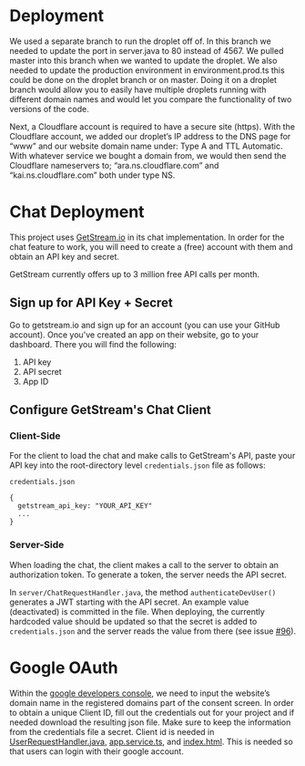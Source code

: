 # Deployment
We used a separate branch to run the droplet off of. In this branch we needed to update the port in server.java to 80 instead of 4567.
We pulled master into this branch when we wanted to update the droplet. We also needed to update the production environment in environment.prod.ts this could be done on the droplet branch or on master.
Doing it on a droplet branch would allow you to easily have multiple droplets running with different domain names and would let you compare the functionality of two versions of the code.

Next, a Cloudflare account is required to have a secure site (https). 
With the Cloudflare account, we added our droplet’s IP address to the DNS page for “www” and our website domain name under: Type A and TTL Automatic. 
With whatever service we bought a domain from, we would then send the Cloudflare nameservers to; “ara.ns.cloudflare.com” and “kai.ns.cloudflare.com” both under type NS.
  

# Chat Deployment

This project uses [GetStream.io](https://getstream.io/) in its chat implementation. In order for the chat feature to work, you will need to create a (free) account with them and obtain an API key and secret.

GetStream currently offers up to 3 million free API calls per month.

## Sign up for API Key + Secret

Go to getstream.io and sign up for an account (you can use your GitHub account). Once you've created an app on their website, go to your dashboard. There you will find the following:
1. API key
2. API secret
3. App ID

## Configure GetStream's Chat Client

### Client-Side

For the client to load the chat and make calls to GetStream's API, paste your API key into the root-directory level `credentials.json` file as follows:

```
credentials.json

{
  getstream_api_key: "YOUR_API_KEY"
  ...
}
```

### Server-Side

When loading the chat, the client makes a call to the server to obtain an authorization token. To generate a token, the server needs the API secret.

In `server/ChatRequestHandler.java`, the method `authenticateDevUser()` generates a JWT starting with the API secret. An example value (deactivated) is committed in the file.
When deploying, the currently hardcoded value should be updated so that the secret is added to `credentials.json` and the server reads the value from there (see issue [#96](https://github.com/UMM-CSci-3601-S19/panic/issues/96)).

# Google OAuth

Within the [google developers console](https://console.developers.google.com/apis/dashboard), we need to input the website’s domain name in the registered domains part of the consent screen. 
In order to obtain a unique Client ID, fill out the credentials out for your project and if needed download the resulting json file.
Make sure to keep the information from the credentials file a secret. 
Client id is needed in [UserRequestHandler.java](https://github.com/UMM-CSci-3601-S19/panic/blob/master/server/src/main/java/umm3601/user/UserRequestHandler.java),
[app.service.ts](https://github.com/UMM-CSci-3601-S19/panic/blob/master/client/src/app/app.service.ts),
and [index.html](https://github.com/UMM-CSci-3601-S19/panic/blob/master/client/src/index.html).
This is needed so that users can login with their google account.
